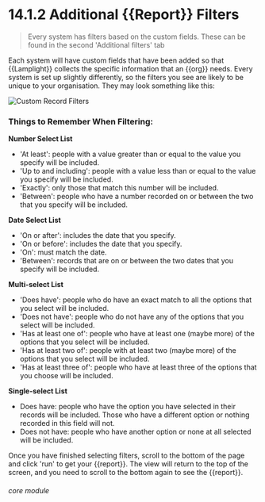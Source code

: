 # 14.1.2 Additional {{Report}} Filters

> Every system has filters based on the custom fields. These can be found in the second 'Additional filters' tab



Each system will have custom fields that have been added so that {{Lamplight}} collects the specific information that an {{org}} needs. Every system is set up slightly differently, so the filters you see are likely to be unique to your organisation. They may look something like this:

![Custom Record Filters](13.1.2a.png)

### Things to Remember When Filtering:

**Number Select List**
- 'At least': people with a value greater than or equal to the value you specify will be included.
- 'Up to and including': people with a value less than or equal to the value you specify will be included.
- 'Exactly': only those that match this number will be included.
- 'Between': people who have a number recorded on or between the two that you specify will be included.

**Date Select List**
- 'On or after': includes the date that you specify.
- 'On or before': includes the date that you specify.
- 'On': must match the date.
- 'Between': records that are on or between the two dates that you specify will be included.

**Multi-select List**
- 'Does have': people who do have an exact match to all the options that you select will be included.
- 'Does not have': people who do not have any of the options that you select will be included.
- 'Has at least one of': people who have at least one (maybe more) of the options that you select will be included.
- 'Has at least two of': people with at least two (maybe more) of the options that you select will be included.
- 'Has at least three of': people who have at least three of the options that you choose will be included.

**Single-select List**
- Does have: people who have the option you have selected in their records will be included. Those who have a different option or nothing recorded in this field will not.
- Does not have: people who have another option or none at all selected will be included.

Once you have finished selecting filters, scroll to the bottom of the page and click 'run' to get your {{report}}. The view will return to the top of the screen, and you need to scroll to the bottom again to see the {{report}}.


###### core module
